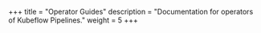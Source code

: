 +++
title = "Operator Guides"
description = "Documentation for operators of Kubeflow Pipelines."
weight = 5
+++
